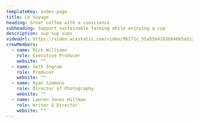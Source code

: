 ```yaml
---
templateKey: index-page
title: Le Voyage
heading: Great coffee with a conscience
subheading: Support sustainable farming while enjoying a cup
description: sup sup sups
videoUrl: https://video.wixstatic.com/video/9b171c_55a55b4183b846b5a51279d260502565/1080p/mp4/file.mp4
crewMembers:
  - name: Rick Williams
    role: Executive Producer
    website: ""
  - name: Seth Ingram
    role: Producer
    website: ""
  - name: Ryan Simmons
    role: Director of Photography
    website: ""
  - name: Lauren Jones Hillman
    role: Writer & Director
    website: ""
---
```

